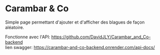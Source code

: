 # Carambar & Co

Simple page permettant d'ajouter et d'afficher des blagues de façon aléatoire.

Fonctionne avec l'API: https://github.com/DavidJLY/Carambar_and_Co-backend  
lien swagger: https://carambar-and-co-backend.onrender.com/api-docs/

